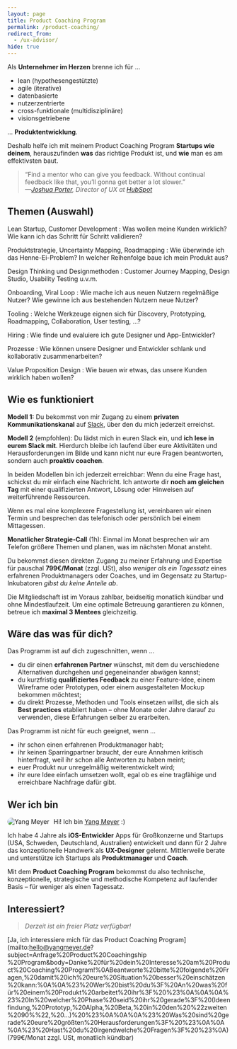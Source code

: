 ```yaml
---
layout: page
title: Product Coaching Program
permalink: /product-coaching/
redirect_from:
  - /ux-advisor/
hide: true
---
```


Als **Unternehmer im Herzen** brenne ich für …

- lean (hypothesengestützte)
- agile (iterative)
- datenbasierte
- nutzerzentrierte
- cross-funktionale (multidisziplinäre)
- visionsgetriebene

… **Produktentwicklung**.

Deshalb helfe ich mit meinem Product Coaching Program **Startups wie deinem**, herauszufinden **was** das richtige Produkt ist, und **wie** man es am effektivsten baut.

> “Find a mentor who can give you feedback. Without continual feedback like that, you’ll gonna get better a lot slower.”<br />
> _—[Joshua Porter](https://overcast.fm/+BFIAgN4os/58:53), Director of UX at [HubSpot](https://www.hubspot.com/joshuaporter)_


## Themen (Auswahl)

Lean Startup, Customer Development
: Was wollen meine Kunden wirklich? Wie kann ich das Schritt für Schritt validieren?

Produktstrategie, Uncertainty Mapping, Roadmapping
: Wie überwinde ich das Henne-Ei-Problem? In welcher Reihenfolge baue ich mein Produkt aus?

Design Thinking und Designmethoden
: Customer Journey Mapping, Design Studio, Usability Testing u.v.m.

Onboarding, Viral Loop
: Wie mache ich aus neuen Nutzern regelmäßige Nutzer? Wie gewinne ich aus bestehenden Nutzern neue Nutzer?

Tooling
: Welche Werkzeuge eignen sich für Discovery, Prototyping, Roadmapping, Collaboration, User testing, …?

Hiring
: Wie finde und evaluiere ich gute Designer und App-Entwickler?

Prozesse
: Wie können unsere Designer und Entwickler schlank und kollaborativ zusammenarbeiten?

Value Proposition Design
: Wie bauen wir etwas, das unsere Kunden wirklich haben wollen?


## Wie es funktioniert

**Modell 1:** Du bekommst von mir Zugang zu einem **privaten Kommunikationskanal** auf [Slack](https://slack.com), über den du mich jederzeit erreichst.

**Modell 2** (empfohlen): Du lädst mich in euren Slack ein, und **ich lese in eurem Slack mit**. Hierdurch bleibe ich laufend über eure Aktivitäten und Herausforderungen im Bilde und kann nicht nur eure Fragen beantworten, sondern auch **proaktiv coachen**.

In beiden Modellen bin ich jederzeit erreichbar: Wenn du eine Frage hast, schickst du mir einfach eine Nachricht. Ich antworte dir **noch am gleichen Tag** mit einer qualifizierten Antwort, Lösung oder Hinweisen auf weiterführende Ressourcen.

Wenn es mal eine komplexere Fragestellung ist, vereinbaren wir einen Termin und besprechen das telefonisch oder persönlich bei einem Mittagessen.

**Monatlicher Strategie-Call** (1h): Einmal im Monat besprechen wir am Telefon größere Themen und planen, was im nächsten Monat ansteht.

Du bekommst diesen direkten Zugang zu meiner Erfahrung und Expertise für pauschal **799€/Monat** (zzgl. USt), also _weniger als ein Tagessatz_ eines erfahrenen Produktmanagers oder Coaches, und im Gegensatz zu Startup-Inkubatoren _gibst du keine Anteile ab_.

Die Mitgliedschaft ist im Voraus zahlbar, beidseitig monatlich kündbar und ohne Mindestlaufzeit. Um eine optimale Betreuung garantieren zu können, betreue ich **maximal 3 Mentees** gleichzeitig.

## Wäre das was für dich?

Das Programm ist auf dich zugeschnitten, wenn …

- du dir einen **erfahrenen Partner** wünschst, mit dem du verschiedene Alternativen durchgehen und gegeneinander abwägen kannst;
- du kurzfristig **qualifiziertes Feedback** zu einer Feature-Idee, einem Wireframe oder Prototypen, oder einem ausgestalteten Mockup bekommen möchtest;
- du direkt Prozesse, Methoden und Tools einsetzen willst, die sich als **Best practices** etabliert haben – ohne Monate oder Jahre darauf zu verwenden, diese Erfahrungen selber zu erarbeiten.

Das Programm ist _nicht_ für euch geeignet, wenn …

- ihr schon einen erfahrenen Produktmanager habt;
- ihr keinen Sparringpartner braucht, der eure Annahmen kritisch hinterfragt, weil ihr schon alle Antworten zu haben meint;
- euer Produkt nur unregelmäßig weiterentwickelt wird;
- ihr eure Idee einfach umsetzen wollt, egal ob es eine tragfähige und erreichbare Nachfrage dafür gibt.


## Wer ich bin

<img class="avatar" src="https://secure.gravatar.com/avatar/405958e4aa35fd9d028f9ceb95448614?s=80" style="border-radius:20px; float:left; margin:0 0.7em 1em 0" alt="Yang Meyer">

Hi! Ich bin [Yang Meyer](/about.html) :)

Ich habe 4 Jahre als **iOS-Entwickler** Apps für Großkonzerne und Startups (USA, Schweden, Deutschland, Australien) entwickelt und dann für 2 Jahre das konzeptionelle Handwerk als **UX-Designer** gelernt. Mittlerweile berate und unterstütze ich Startups als **Produktmanager** und **Coach**.

Mit dem **Product Coaching Program** bekommst du also technische, konzeptionelle, strategische und methodische Kompetenz auf laufender Basis – für weniger als einen Tagessatz.


## Interessiert?

> _Derzeit ist ein freier Platz verfügbar!_

[Ja, ich interessiere mich für das Product Coaching Program](mailto:hello@yangmeyer.de?subject=Anfrage%20Product%20Coachingship %20Program&body=Danke%20für%20dein%20Interesse%20am%20Product%20Coaching%20Program!%0ABeantworte%20bitte%20folgende%20Fragen,%20damit%20ich%20eure%20Situation%20besser%20einschätzen%20kann:%0A%0A%23%20Wer%20bist%20du%3F%20An%20was%20für%20einem%20Produkt%20arbeitet%20ihr%3F%20%23%0A%0A%0A%23%20In%20welcher%20Phase%20seid%20ihr%20gerade%3F%20(Ideenfindung,%20Prototyp,%20Alpha,%20Beta,%20in%20den%20%22zweiten%2090%%22,%20...)%20%23%0A%0A%0A%23%20Was%20sind%20gerade%20eure%20größten%20Herausforderungen%3F%20%23%0A%0A%0A%23%20Hast%20du%20irgendwelche%20Fragen%3F%20%23%0A) (799€/Monat zzgl. USt, monatlich kündbar)

